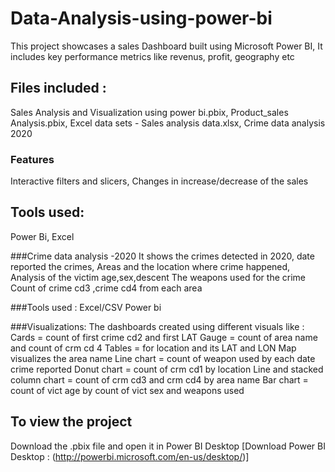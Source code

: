 # Data-Analysis-using-power-bi 
This project showcases a sales Dashboard built using Microsoft Power BI,
It includes key performance metrics like revenus, profit, geography etc 

## Files included :
Sales Analysis and Visualization using power bi.pbix,
Product_sales Analysis.pbix,
Excel data sets - Sales analysis data.xlsx,
Crime data analysis 2020



### Features
Interactive filters and slicers,
Changes in increase/decrease of the sales


## Tools used:
Power Bi,
Excel 

###Crime data analysis -2020 
It shows the crimes detected in 2020, date reported the crimes, 
Areas and the location where crime happened,
Analysis of the victim age,sex,descent
The weapons used for the crime
Count of crime cd3 ,crime cd4 from each area

###Tools used :
Excel/CSV
Power bi

###Visualizations:
The dashboards created using different visuals like :
Cards = count of first crime cd2 and first LAT
Gauge = count of area name and count of crm cd 4
Tables = for location and its LAT and LON
Map visualizes the area name
Line chart = count of weapon used by each date crime reported
Donut chart = count of crm cd1 by location
Line and stacked column chart = count of crm cd3 and crm cd4 by area name
Bar chart = count of vict age by count of vict sex and weapons used


## To view the project
Download the .pbix file and open it in Power BI Desktop
[Download Power BI Desktop : (http://powerbi.microsoft.com/en-us/desktop/)]
